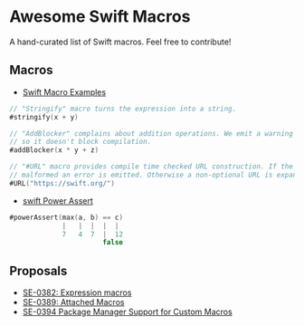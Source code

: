 # Awesome Swift Macros
A hand-curated list of Swift macros. Feel free to contribute!

## Macros

- [Swift Macro Examples](https://github.com/DougGregor/swift-macro-examples)

```swift
// "Stringify" macro turns the expression into a string.
#stringify(x + y)

// "AddBlocker" complains about addition operations. We emit a warning
// so it doesn't block compilation.
#addBlocker(x * y + z)

// "#URL" macro provides compile time checked URL construction. If the URL is
// malformed an error is emitted. Otherwise a non-optional URL is expanded.
#URL("https://swift.org/")
```

- [swift Power Assert](https://github.com/kishikawakatsumi/swift-power-assert)

```swift
#powerAssert(max(a, b) == c)
             |   |  |  |  |
             7   4  7  |  12
                       false
```

## Proposals

* [SE-0382: Expression macros](https://github.com/DougGregor/swift-evolution/blob/se-0382-expression-macros-updates/proposals/0382-expression-macros.md)
* [SE-0389: Attached Macros](https://github.com/apple/swift-evolution/blob/main/proposals/0389-attached-macros.md)
* [SE-0394 Package Manager Support for Custom Macros](https://github.com/apple/swift-evolution/blob/main/proposals/0394-swiftpm-expression-macros.md)

